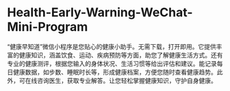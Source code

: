 # Health-Early-Warning-WeChat-Mini-Program
“健康早知道”微信小程序是您贴心的健康小助手。无需下载，打开即用。它提供丰富的健康知识，涵盖饮食、运动、疾病预防等方面，助您了解健康生活方式。还有专业的健康测评，根据您输入的身体状况、生活习惯等给出评估和建议。能记录每日健康数据，如步数、睡眠时长等，形成健康档案，方便您随时查看健康趋势。此外，可在线咨询医生，获取专业解答。让您轻松掌握健康知识，守护自身健康。 
